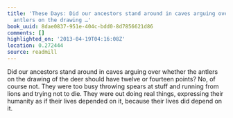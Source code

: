 ```yaml
---
title: 'These Days: Did our ancestors stand around in caves arguing over whether the
  antlers on the drawing …'
book_uuid: 8dae0837-951e-404c-bdd0-8d7856621d86
comments: []
highlighted_on: '2013-04-19T04:16:08Z'
location: 0.272444
source: readmill
---
```


Did our ancestors stand around in caves arguing over whether the antlers on the drawing of the deer should have twelve or fourteen points? No, of course not. They were too busy throwing spears at stuff and running from lions and trying not to die. They were out doing real things, expressing their humanity as if their lives depended on it, because their lives did depend on it.